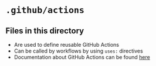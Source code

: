 <!-- File managed by repo-as-code, do not edit manually! -->
# `.github/actions`

## Files in this directory

- Are used to define reusable GitHub Actions
- Can be called by workflows by using `uses:` directives
- Documentation about GitHub Actions can be found [here](https://docs.github.com/en/actions/learn-github-actions/understanding-github-actions)
